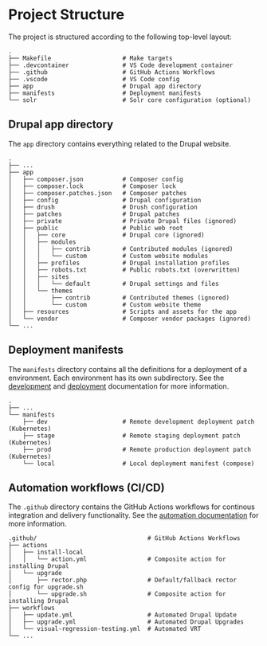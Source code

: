 # Project Structure

The project is structured according to the following top-level layout:

```
.
├── Makefile                    # Make targets
├── .devcontainer               # VS Code development container
├── .github                     # GitHub Actions Workflows
├── .vscode                     # VS Code config
├── app                         # Drupal app directory
├── manifests                   # Deployment manifests
└── solr                        # Solr core configuration (optional)
```

## Drupal app directory

The `app` directory contains everything related to the Drupal website.

```
.
├── ...
├── app
│   ├── composer.json           # Composer config
│   ├── composer.lock           # Composer lock
│   ├── composer.patches.json   # Composer patches
│   ├── config                  # Drupal configuration
│   ├── drush                   # Drush configuration
│   ├── patches                 # Drupal patches
│   ├── private                 # Private Drupal files (ignored)
│   ├── public                  # Public web root
│   │   ├── core                # Drupal core (ignored)
│   │   ├── modules
│   │   │   ├── contrib         # Contributed modules (ignored)
│   │   │   └── custom          # Custom website modules
│   │   ├── profiles            # Drupal installation profiles
│   │   ├── robots.txt          # Public robots.txt (overwritten)
│   │   ├── sites
│   │   │   └── default         # Drupal settings and files
│   │   └── themes
│   │       ├── contrib         # Contributed themes (ignored)
│   │       └── custom          # Custom website theme
│   ├── resources               # Scripts and assets for the app
│   └── vendor                  # Composer vendor packages (ignored)
└── ...

```

## Deployment manifests

The `manifests` directory contains all the definitions for a deployment of a environment. Each environment has its own subdirectory. See the [development](./drupal-development.md) and [deployment](./deployment.md) documentation for more information.

```
.
├── ...
└── manifests
    ├── dev                     # Remote development deployment patch (Kubernetes)
    ├── stage                   # Remote staging deployment patch (Kubernetes)
    ├── prod                    # Remote production deployment patch (Kubernetes)
    └── local                   # Local deployment manifest (compose)
```


## Automation workflows (CI/CD)

The `.github` directory contains the GitHub Actions workflows for continous integration and delivery functionality. See the [automation documentation](./automation.md) for more information.


```
.github/                               # GitHub Actions Workflows
├── actions
│   ├── install-local
│   │   └── action.yml                 # Composite action for installing Drupal
│   └── upgrade
│       ├── rector.php                 # Default/fallback rector config for upgrade.sh
│       └── upgrade.sh                 # Composite action for installing Drupal
├── workflows
│   ├── update.yml                     # Automated Drupal Update
│   ├── upgrade.yml                    # Automated Drupal Upgrades
│   └── visual-regression-testing.yml  # Automated VRT
└── ...
```
